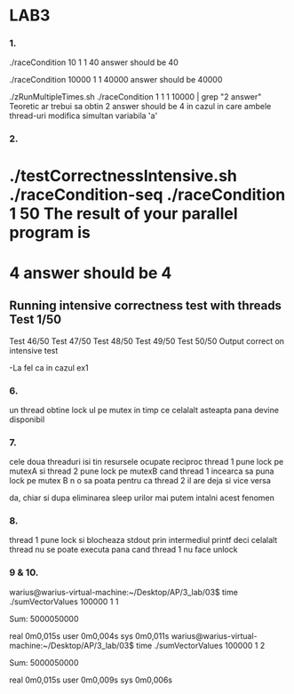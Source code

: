 # LAB3
### 1. 
./raceCondition 10 1 1
40 answer should be 40

./raceCondition 10000 1 1
40000 answer should be 40000

./zRunMultipleTimes.sh ./raceCondition 1 1 1 10000 | grep "2 answer"
Teoretic ar trebui sa obtin 2 answer should be 4 in cazul in care 
ambele thread-uri modifica simultan variabila 'a'

### 2.
./testCorrectnessIntensive.sh ./raceCondition-seq ./raceCondition 1 50
The result of your parallel program is
======================================
4 answer should be 4
======================================
Running intensive correctness test with threads
Test 1/50
----------
Test 46/50
Test 47/50
Test 48/50
Test 49/50
Test 50/50
Output correct on intensive test

-La fel ca in cazul ex1

### 6. 
un thread obtine lock ul pe mutex in timp ce celalalt asteapta pana devine disponibil

### 7. 
cele doua threaduri isi tin resursele ocupate reciproc
thread 1 pune lock pe mutexA si thread 2 pune lock pe mutexB
cand thread 1 incearca sa puna lock pe mutex B n o sa poata pentru ca thread 2 il are deja si vice versa

da, chiar si dupa eliminarea sleep urilor mai putem intalni acest fenomen

### 8. 
thread 1 pune lock si blocheaza stdout prin intermediul printf deci celalalt thread nu se poate executa pana cand thread 1 nu face unlock

### 9 & 10.
warius@warius-virtual-machine:~/Desktop/AP/3_lab/03$ time ./sumVectorValues 100000 1 1

Sum: 5000050000 

real    0m0,015s
user    0m0,004s
sys     0m0,011s
warius@warius-virtual-machine:~/Desktop/AP/3_lab/03$ time ./sumVectorValues 100000 1 2


Sum: 5000050000 

real    0m0,015s
user    0m0,009s
sys     0m0,006s

